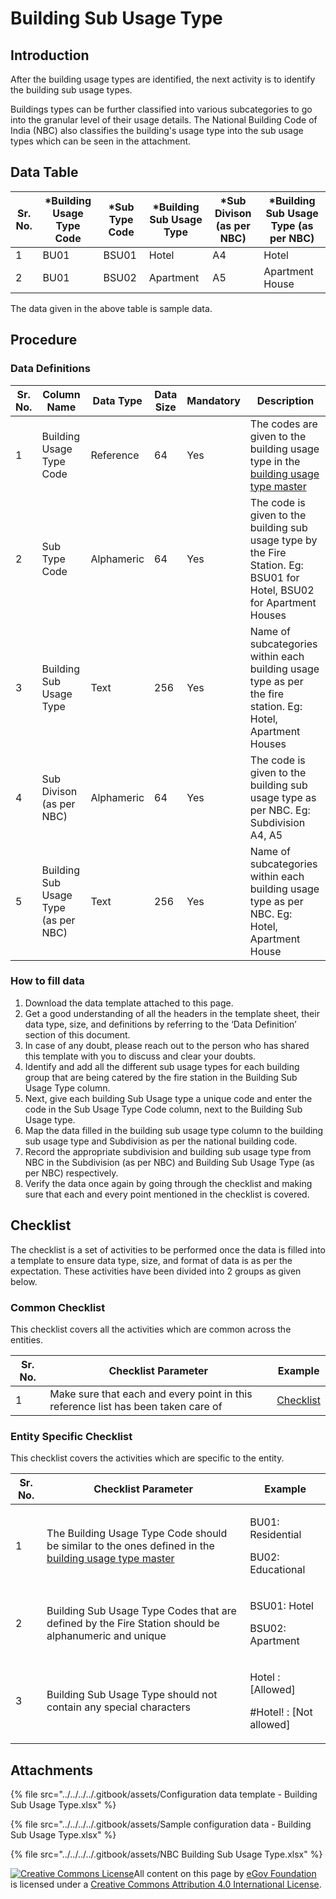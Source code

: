 # Building Sub Usage Type

## Introduction <a href="#introduction" id="introduction"></a>

After the building usage types are identified, the next activity is to identify the building sub usage types.

Buildings types can be further classified into various subcategories to go into the granular level of their usage details. The National Building Code of India (NBC) also classifies the building's usage type into the sub usage types which can be seen in the attachment.

## Data Table <a href="#data-table" id="data-table"></a>

| Sr. No. | \*Building Usage Type Code | \*Sub Type Code | \*Building Sub Usage Type | \*Sub Divison (as per NBC) | \*Building Sub Usage Type (as per NBC) |
| ------- | -------------------------- | --------------- | ------------------------- | -------------------------- | -------------------------------------- |
| 1       | BU01                       | BSU01           | Hotel                     | A4                         | Hotel                                  |
| 2       | BU01                       | BSU02           | Apartment                 | A5                         | Apartment House                        |

The data given in the above table is sample data.

## Procedure <a href="#procedure" id="procedure"></a>

### Data Definitions <a href="#data-definitions" id="data-definitions"></a>

| Sr. No. | Column Name                          | Data Type  | Data Size | Mandatory | Description                                                                                                           |
| ------- | ------------------------------------ | ---------- | --------- | --------- | --------------------------------------------------------------------------------------------------------------------- |
| 1       | Building Usage Type Code             | Reference  | 64        | Yes       | The codes are given to the building usage type in the [building usage type master](building-usage-type.md)​           |
| 2       | Sub Type Code                        | Alphameric | 64        | Yes       | The code is given to the building sub usage type by the Fire Station. Eg: BSU01 for Hotel, BSU02 for Apartment Houses |
| 3       | Building Sub Usage Type              | Text       | 256       | Yes       | Name of subcategories within each building usage type as per the fire station. Eg: Hotel, Apartment Houses            |
| 4       | Sub Divison (as per NBC)             | Alphameric | 64        | Yes       | The code is given to the building sub usage type as per NBC. Eg: Subdivision A4, A5                                   |
| 5       | Building Sub Usage Type (as per NBC) | Text       | 256       | Yes       | Name of subcategories within each building usage type as per NBC. Eg: Hotel, Apartment House                          |

### How to fill data <a href="#how-to-fill-data" id="how-to-fill-data"></a>

1. Download the data template attached to this page.
2. Get a good understanding of all the headers in the template sheet, their data type, size, and definitions by referring to the ‘Data Definition’ section of this document.
3. In case of any doubt, please reach out to the person who has shared this template with you to discuss and clear your doubts.
4. Identify and add all the different sub usage types for each building group that are being catered by the fire station in the Building Sub Usage Type column.
5. Next, give each building Sub Usage type a unique code and enter the code in the Sub Usage Type Code column, next to the Building Sub Usage type.
6. Map the data filled in the building sub usage type column to the building sub usage type and Subdivision as per the national building code.
7. Record the appropriate subdivision and building sub usage type from NBC in the Subdivision (as per NBC) and Building Sub Usage Type (as per NBC) respectively.
8. Verify the data once again by going through the checklist and making sure that each and every point mentioned in the checklist is covered.

## Checklist <a href="#checklist" id="checklist"></a>

The checklist is a set of activities to be performed once the data is filled into a template to ensure data type, size, and format of data is as per the expectation. These activities have been divided into 2 groups as given below.

### Common Checklist <a href="#common-checklist" id="common-checklist"></a>

This checklist covers all the activities which are common across the entities.

| Sr. No. | Checklist Parameter                                                               | Example                                                                                                                      |
| ------- | --------------------------------------------------------------------------------- | ---------------------------------------------------------------------------------------------------------------------------- |
| 1       | Make sure that each and every point in this reference list has been taken care of | ​[Checklist](https://docs.digit.org/configure-digit/configuring-master-data-templates/module-setup/common-config/checklist)​ |

### Entity Specific Checklist <a href="#entity-specific-checklist" id="entity-specific-checklist"></a>

This checklist covers the activities which are specific to the entity.

| Sr. No. | Checklist Parameter                                                                                                            | Example                                                |
| ------- | ------------------------------------------------------------------------------------------------------------------------------ | ------------------------------------------------------ |
| 1       | The Building Usage Type Code should be similar to the ones defined in the [building usage type master](building-usage-type.md) | <p>BU01: Residential</p><p>BU02: Educational</p>       |
| 2       | Building Sub Usage Type Codes that are defined by the Fire Station should be alphanumeric and unique                           | <p>BSU01: Hotel</p><p>BSU02: Apartment</p>             |
| 3       | Building Sub Usage Type should not contain any special characters                                                              | <p>Hotel : [Allowed]</p><p>#Hotel! : [Not allowed]</p> |

## Attachments <a href="#attachments" id="attachments"></a>

{% file src="../../../../.gitbook/assets/Configuration data template - Building Sub Usage Type.xlsx" %}

{% file src="../../../../.gitbook/assets/Sample configuration data - Building Sub Usage Type.xlsx" %}

{% file src="../../../../.gitbook/assets/NBC Building Sub Usage Type.xlsx" %}

[![Creative Commons License](https://i.creativecommons.org/l/by/4.0/80x15.png)](http://creativecommons.org/licenses/by/4.0/)All content on this page by [eGov Foundation ](https://egov.org.in/)is licensed under a [Creative Commons Attribution 4.0 International License](http://creativecommons.org/licenses/by/4.0/).
